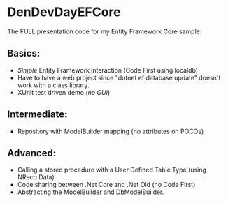 # DenDevDayEFCore
The FULL presentation code for my Entity Framework Core sample.

Basics:
-------
  - _Simple_ Entity Framework interaction (Code First using localdb)
  - Have to have a web project since "dotnet ef database update" doesn't work with a class library.
  - XUnit test driven demo (_no GUI_)

Intermediate:
-------------
  - Repository with ModelBuilder mapping (no attributes on POCOs)

Advanced:
---------
  - Calling a stored procedure with a User Defined Table Type (using NReco.Data)
  - Code sharing between .Net Core and .Net Old (no Code First)
  - Abstracting the ModelBuilder and DbModelBuilder.
